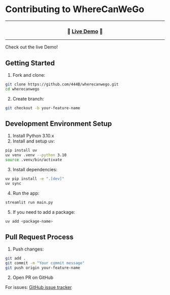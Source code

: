 # Contributing to WhereCanWeGo


---

<h3 align="center">
  🎈 <a href="https://wherecanwego.streamlit.app/">Live Demo</a> 🎈
</h3>

---

Check out the live Demo!

## Getting Started
1. Fork and clone:
```sh
git clone https://github.com/444B/wherecanwego.git
cd wherecanwego
```
2. Create branch:
```sh
git checkout -b your-feature-name
```

## Development Environment Setup
1. Install Python 3.10.x
2. Install and setup uv:
```sh
pip install uv
uv venv .venv --python 3.10
source .venv/bin/activate
```
3. Install dependencies:
```sh
uv pip install -e ".[dev]"
uv sync
```
4. Run the app:
```sh
streamlit run main.py
```
5. If you need to add a package:
```sh
uv add <package-name>
```

## Pull Request Process

1. Push changes:
```sh
git add .
git commit -m "Your commit message"
git push origin your-feature-name
```
2. Open PR on GitHub

For issues: [GitHub issue tracker](https://github.com/444B/wherecanwego/issues/new/choose)
